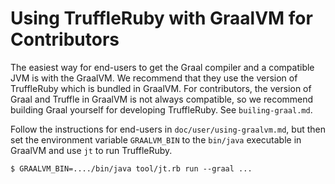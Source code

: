 # Using TruffleRuby with GraalVM for Contributors

The easiest way for end-users to get the Graal compiler and a compatible JVM is
with the GraalVM. We recommend that they use the version of TruffleRuby which is
bundled in GraalVM. For contributors, the version of Graal and Truffle in
GraalVM is not always compatible, so we recommend building Graal yourself for
developing TruffleRuby. See `builing-graal.md`.

Follow the instructions for end-users in `doc/user/using-graalvm.md`, but then
set the environment variable `GRAALVM_BIN` to the `bin/java` executable in
GraalVM and use `jt` to run TruffleRuby.

```
$ GRAALVM_BIN=..../bin/java tool/jt.rb run --graal ...
```
